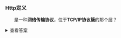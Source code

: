 ### Http定义

　　是一种**网络传输协议**，位于**TCP/IP协议簇**的那个层？
<details>
<summary>查看答案</summary>
应用层（最顶层）
</details>

